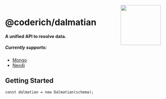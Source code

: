 <img src="http://319aae5799f54c1fcefb-5ae98ed6e277c174e30e3abd5432b5c9.r57.cf2.rackcdn.com/dalmatian.png" width="130px" align="right"/>

# @coderich/dalmatian

#### A unified API to resolve data.

##### Currently supports:
- [Mongo](https://www.mongodb.com/)
- [Neo4j](https://https://neo4j.com/)


## Getting Started
```
const dalmatian = new Dalmatian(schema);
```
